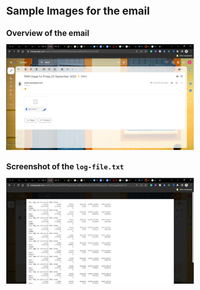 # Sample Images for the email

## Overview of the email

![](/crontab-script/Screenshot%20(37).png)

## Screenshot of the `log-file.txt`

![](/crontab-script/Screenshot%20(38).png)

